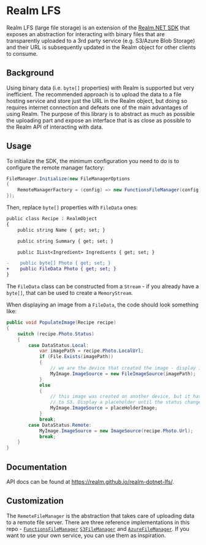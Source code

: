 # Realm LFS

Realm LFS (large file storage) is an extension of the [Realm.NET SDK](http://github.com/realm/realm-dotnet) that exposes an abstraction for interacting with binary files that are transparently uploaded to a 3rd party service (e.g. S3/Azure Blob Storage) and their URL is subsequently updated in the Realm object for other clients to consume.

## Background

Using binary data (i.e. `byte[]` properties) with Realm is supported but very inefficient. The recommended approach is to upload the data to a file hosting service and store just the URL in the Realm object, but doing so requires internet connection and defeats one of the main advantages of using Realm. The purpose of this library is to abstract as much as possible the uploading part and expose an interface that is as close as possible to the Realm API of interacting with data.

## Usage

To initialize the SDK, the minimum configuration you need to do is to configure the remote manager factory:

```csharp
FileManager.Initialize(new FileManagerOptions
{
    RemoteManagerFactory = (config) => new FunctionsFileManager(config, "MyDataFunction")
});
```

Then, replace `byte[]` properties with `FileData` ones:

```diff
public class Recipe : RealmObject
{
    public string Name { get; set; }

    public string Summary { get; set; }

    public IList<Ingredient> Ingredients { get; set; }

-    public byte[] Photo { get; set; }
+    public FileData Photo { get; set; }
}
```

The `FileData` class can be constructed from a `Stream` - if you already have a `byte[]`, that can be used to create a `MemoryStream`.

When displaying an image from a `FileData`, the code should look something like:

```csharp
public void PopulateImage(Recipe recipe)
{
    switch (recipe.Photo.Status)
    {
        case DataStatus.Local:
            var imagePath = recipe.Photo.LocalUrl;
            if (File.Exists(imagePath))
            {
                // we are the device that created the image - display it from disk
                MyImage.ImageSource = new FileImageSource(imagePath);
            }
            else
            {
                // this image was created on another device, but it hasn't uploaded it yet
                // to S3. Display a placeholder until the status changes to Remote
                MyImage.ImageSource = placeHolderImage;
            }
            break;
        case DataStatus.Remote:
            MyImage.ImageSource = new ImageSource(recipe.Photo.Url);
            break;
    }
}
```

## Documentation

API docs can be found at https://realm.github.io/realm-dotnet-lfs/.

## Customization

The `RemoteFileManager` is the abstraction that takes care of uploading data to a remote file server. There are three reference implementations in this repo - [`FunctionsFileManager`](https://github.com/realm/realm-dotnet-lfs/blob/main/Realm.LFS.Functions/FunctionsFileManager.cs) [`S3FileManager`](https://github.com/realm/realm-dotnet-lfs/blob/main/Realm.LFS.S3/S3FileManager.cs) and [`AzureFileManager`](https://github.com/realm/realm-dotnet-lfs/blob/main/Realm.LFS.Azure/AzureFileManager.cs). If you want to use your own service, you can use them as inspiration.

